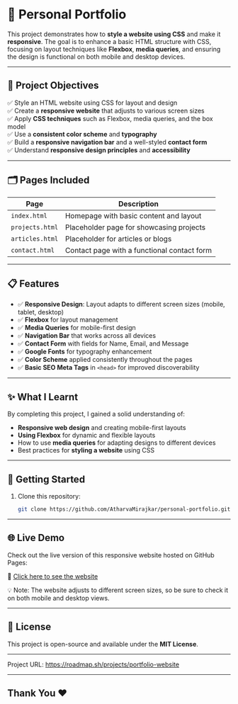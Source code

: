 # 🎨 Personal Portfolio

This project demonstrates how to **style a website using CSS** and make it **responsive**. The goal is to enhance a basic HTML structure with CSS, focusing on layout techniques like **Flexbox**, **media queries**, and ensuring the design is functional on both mobile and desktop devices.

---

## 📌 Project Objectives

✅ Style an HTML website using CSS for layout and design  
✅ Create a **responsive website** that adjusts to various screen sizes  
✅ Apply **CSS techniques** such as Flexbox, media queries, and the box model  
✅ Use a **consistent color scheme** and **typography**  
✅ Build a **responsive navigation bar** and a well-styled **contact form**  
✅ Understand **responsive design principles** and **accessibility**

---

## 🗂️ Pages Included

| Page           | Description                                    |
|----------------|------------------------------------------------|
| `index.html`   | Homepage with basic content and layout         |
| `projects.html`| Placeholder page for showcasing projects      |
| `articles.html`| Placeholder for articles or blogs              |
| `contact.html` | Contact page with a functional contact form    |

---

## 📋 Features

- ✅ **Responsive Design**: Layout adapts to different screen sizes (mobile, tablet, desktop)  
- ✅ **Flexbox** for layout management  
- ✅ **Media Queries** for mobile-first design  
- ✅ **Navigation Bar** that works across all devices  
- ✅ **Contact Form** with fields for Name, Email, and Message  
- ✅ **Google Fonts** for typography enhancement  
- ✅ **Color Scheme** applied consistently throughout the pages  
- ✅ **Basic SEO Meta Tags** in `<head>` for improved discoverability

---

## ✨ What I Learnt

By completing this project, I gained a solid understanding of:

- **Responsive web design** and creating mobile-first layouts  
- **Using Flexbox** for dynamic and flexible layouts  
- How to use **media queries** for adapting designs to different devices  
- Best practices for **styling a website** using CSS  

---

## 📂 Getting Started

1. Clone this repository:
   ```bash
   git clone https://github.com/AtharvaMirajkar/personal-portfolio.git

---

## 🌐 Live Demo
Check out the live version of this responsive website hosted on GitHub Pages:

🔗 [Click here to see the website](https://atharvamirajkar.github.io/personal-portfolio/)

💡 Note: The website adjusts to different screen sizes, so be sure to check it on both mobile and desktop views.

--- 

## 📜 License
This project is open-source and available under the **MIT License**.

---

Project URL: https://roadmap.sh/projects/portfolio-website

---

## Thank You ❤️
